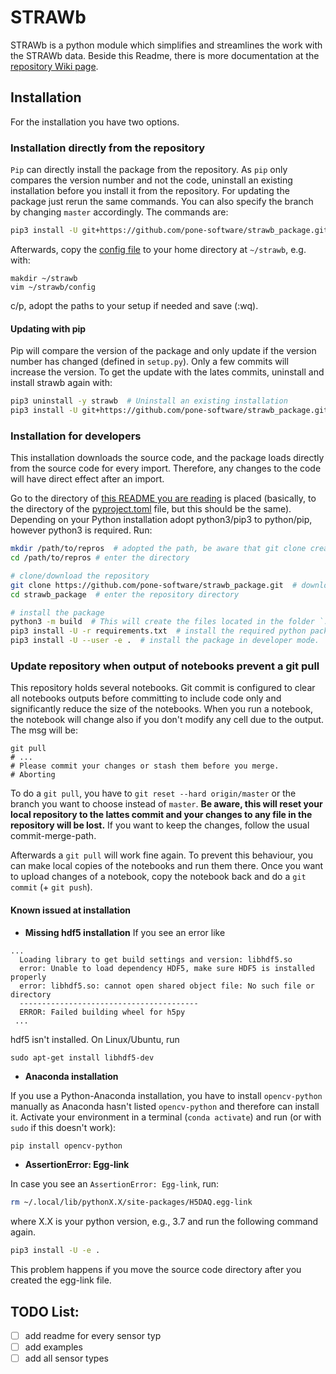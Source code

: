 # STRAWb

STRAWb is a python module which simplifies and streamlines the work with the STRAWb data. Beside this Readme, there is more documentation at the [repository Wiki page](https://github.com/pone-software/strawb_package/wiki).

## Installation
For the installation you have two options.
### Installation directly from the repository
`Pip` can directly install the package from the repository. As `pip` only compares the version number and not the code, uninstall an existing installation before you install it from the repository. For updating the package just rerun the same commands. You can also specify the branch by changing `master` accordingly. The commands are:
```bash
pip3 install -U git+https://github.com/pone-software/strawb_package.git@master  # Install it from the repository
```
Afterwards, copy the [config file](config) to your home directory at `~/strawb`, e.g. with:
```commandline
makdir ~/strawb
vim ~/strawb/config
```
c/p, adopt the paths to your setup if needed and save (:wq).

#### Updating with pip
Pip will compare the version of the package and only update if the version number has changed (defined in `setup.py`).
Only a few commits will increase the version. To get the update with the lates commits, uninstall and install strawb 
again with:
```bash
pip3 uninstall -y strawb  # Uninstall an existing installation
pip3 install -U git+https://github.com/pone-software/strawb_package.git@master  # Install it from the repository
```

### Installation for developers
This installation downloads the source code, and the package loads directly from the source code for every import. Therefore, any changes to the code will have direct effect after an import.

Go to the directory of [this README you are reading](/README.md) is placed (basically, to the directory of the [pyproject.toml](/pyproject.toml) file, but this should be the same).
Depending on your Python installation adopt python3/pip3 to python/pip, however python3 is required. Run:
  ```bash
  mkdir /path/to/repros  # adopted the path, be aware that git clone creates a directory with the repository name
  cd /path/to/repros # enter the directory
  
  # clone/download the repository
  git clone https://github.com/pone-software/strawb_package.git  # downloads the repository
  cd strawb_package  # enter the repository directory
  
  # install the package
  python3 -m build  # This will create the files located in the folder `.egg-info`
  pip3 install -U -r requirements.txt  # install the required python packages
  pip3 install -U --user -e .  # install the package in developer mode.
  ```

### Update repository when output of notebooks prevent a git pull
This repository holds several notebooks. Git commit is configured to clear all notebooks outputs before committing to 
include code only and significantly reduce the size of the notebooks. 
When you run a notebook, the notebook will change also if you don't modify any cell due to the output. The msg will be:
```commandline
git pull
# ...
# Please commit your changes or stash them before you merge.
# Aborting
```
To do a `git pull`, you have to `git reset --hard origin/master` or the branch you want to choose instead of `master`.
**Be aware, this will reset your local repository to the lattes commit and your changes to any file in the repository will be lost.**
If you want to keep the changes, follow the usual commit-merge-path.

Afterwards a `git pull` will work fine again.
To prevent this behaviour, you can make local copies of the notebooks and run them there. Once you want to upload changes of a notebook, copy the notebook back and do a `git commit` (+ `git push`).

#### Known issued at installation
- **Missing hdf5 installation**
If you see an error like
```text
...
  Loading library to get build settings and version: libhdf5.so
  error: Unable to load dependency HDF5, make sure HDF5 is installed properly
  error: libhdf5.so: cannot open shared object file: No such file or directory
  ----------------------------------------
  ERROR: Failed building wheel for h5py
 ...
```
hdf5 isn't installed. On Linux/Ubuntu, run
```commandline
sudo apt-get install libhdf5-dev
```


- **Anaconda installation**

If you use a Python-Anaconda installation, you have to install `opencv-python` manually as Anaconda hasn't listed `opencv-python` and therefore can install it.
Activate your environment in a terminal (`conda activate`) and run (or with `sudo` if this doesn't work):
```bash
pip install opencv-python
```

- **AssertionError: Egg-link**

In case you see an `AssertionError: Egg-link`, run:
```bash
rm ~/.local/lib/pythonX.X/site-packages/H5DAQ.egg-link
```
where X.X is your python version, e.g., 3.7 and run the following command again.
```bash
pip3 install -U -e .
```
This problem happens if you move the source code directory after you created the egg-link file.

## TODO List:
* [ ] add readme for every sensor typ
* [ ] add examples
* [ ] add all sensor types
